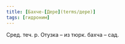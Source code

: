 ```yaml
---
title: [Бахче-[Дере](terms/дере)]
tags: [гидроним]
---
```


Сред. теч. р. Отузка – из тюрк. бахча – сад.
